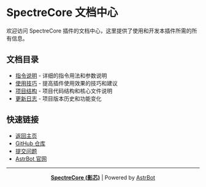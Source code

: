 # SpectreCore 文档中心

欢迎访问 SpectreCore 插件的文档中心，这里提供了使用和开发本插件所需的所有信息。

## 文档目录

- [指令说明](./commands.md) - 详细的指令用法和参数说明
- [使用技巧](./tips.md) - 提高插件使用效果的技巧和建议
- [项目结构](./structure.md) - 项目代码结构和核心文件说明
- [更新日志](../CHANGELOG.md) - 项目版本历史和功能变化

## 快速链接

- [返回主页](../README.md)
- [GitHub 仓库](https://github.com/23q3/astrbot_plugin_SpectreCore)
- [提交问题](https://github.com/23q3/astrbot_plugin_SpectreCore/issues)
- [AstrBot 官网](https://astrbot.app)

---

<div align="center">

**[SpectreCore (影芯)](https://github.com/23q3/astrbot_plugin_SpectreCore)** | Powered by [AstrBot](https://github.com/Soulter/AstrBot)

</div> 